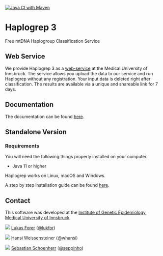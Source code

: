 [![Java CI with Maven](https://github.com/genepi/haplogrep3/actions/workflows/maven.yml/badge.svg)](https://github.com/genepi/haplogrep3/actions/workflows/maven.yml)

# Haplogrep 3

Free mtDNA Haplogroup Classification Service

## Web Service

We provide Haplogrep 3 as a [web-service](https://haplogrep.i-med.ac.at/haplogrep3) at the Medical University of Innsbruck. The service allows you upload the data to our service and run Haplogrep without any registration. Your input data is deleted right after classification. The results are available via a unique and shareable link for 7 days.

## Documentation
The documentation can be found [here](https://haplogrep.readthedocs.io/).

## Standalone Version

### Requirements

You will need the following things properly installed on your computer.

* Java 11 or higher

Haplogrep works on Linux, macOS and Windows.

A step by step installation guide can be found [here](https://haplogrep.readthedocs.io/en/latest/installation/).


## Contact

This software was developed at the [Institute of Genetic Epidemiology](https://genepi.i-med.ac.at/), [Medical University of Innsbruck](https://i-med.ac.at/)

![](https://avatars2.githubusercontent.com/u/210220?s=30) [Lukas Forer](mailto:lukas.forer@i-med.ac.at) ([@lukfor](https://twitter.com/lukfor))

![](https://avatars2.githubusercontent.com/u/1931865?s=30) [Hansi Weissensteiner](mailto:hansi.weissensteiner@i-med.ac.at) ([@whansi](https://twitter.com/whansi))

![](https://avatars2.githubusercontent.com/u/1942824?s=30) [Sebastian Schoenherr](mailto:sebastian.schoenherr@i-med.ac.at) ([@seppinho](https://twitter.com/seppinho))
